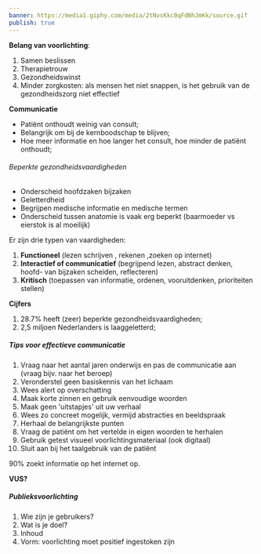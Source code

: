 ```yaml
---
banner: https://media1.giphy.com/media/2tNvsKkc0qFdNhJmKk/source.gif
publish: true
---
```

**Belang van voorlichting**:
1. Samen beslissen
2. Therapietrouw
3. Gezondheidswinst
4. Minder zorgkosten: als mensen het niet snappen, is het gebruik van de gezondheidszorg niet effectief

**Communicatie**
- Patiënt onthoudt weinig van consult;
- Belangrijk om bij de kernboodschap te blijven;
- Hoe meer informatie en hoe langer het consult, hoe minder de patiënt onthoudt;


###### Beperkte gezondheidsvaardigheden
- Onderscheid hoofdzaken bijzaken
- Geletterdheid
- Begrijpen medische informatie en medische termen
- Onderscheid tussen anatomie is vaak erg beperkt (baarmoeder vs eierstok is al moeilijk)

Er zijn drie typen van vaardigheden:
1. **Functioneel** (lezen schrijven , rekenen ,zoeken op internet)
2. **Interactief of communicatief** (begrijpend lezen, abstract denken, hoofd- van bijzaken scheiden, reflecteren)
3. **Kritisch** (toepassen van informatie, ordenen, vooruitdenken, prioriteiten stellen)

**Cijfers**
1. 28.7% heeft (zeer) beperkte gezondheidsvaardigheden;
2. 2,5 miljoen Nederlanders is laaggeletterd;

##### Tips voor effectieve communicatie
1. Vraag naar het aantal jaren onderwijs en pas de communicatie aan (vraag bijv. naar het beroep)
2. Veronderstel geen basiskennis van het lichaam
3. Wees alert op overschatting
4. Maak korte zinnen en gebruik eenvoudige woorden
5. Maak geen 'uitstapjes' uit uw verhaal
6. Wees zo concreet mogelijk, vermijd abstracties en beeldspraak
7. Herhaal de belangrijkste punten
8. Vraag de patiënt om het vertelde in eigen woorden te herhalen
9. Gebruik getest visueel voorlichtingsmateriaal (ook digitaal)
10. Sluit aan bij het taalgebruik van de patiënt 

90% zoekt informatie op het internet op.


**VUS?** 

##### Publieksvoorlichting
1. Wie zijn je gebruikers?
2. Wat is je doel?
3. Inhoud 
4. Vorm: voorlichting moet positief ingestoken zijn